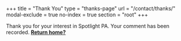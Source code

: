 +++
title = "Thank You"
type = "thanks-page"
url = "/contact/thanks/"
modal-exclude = true
no-index = true
section = "root"
+++

Thank you for your interest in Spotlight PA. Your comment has been recorded. **[Return home?](/)**
